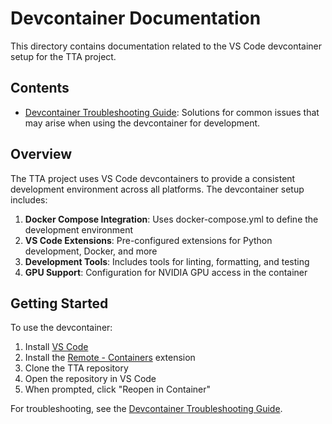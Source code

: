 # Devcontainer Documentation

This directory contains documentation related to the VS Code devcontainer setup for the TTA project.

## Contents

- [Devcontainer Troubleshooting Guide](devcontainer_troubleshooting_guide.md): Solutions for common issues that may arise when using the devcontainer for development.

## Overview

The TTA project uses VS Code devcontainers to provide a consistent development environment across all platforms. The devcontainer setup includes:

1. **Docker Compose Integration**: Uses docker-compose.yml to define the development environment
2. **VS Code Extensions**: Pre-configured extensions for Python development, Docker, and more
3. **Development Tools**: Includes tools for linting, formatting, and testing
4. **GPU Support**: Configuration for NVIDIA GPU access in the container

## Getting Started

To use the devcontainer:

1. Install [VS Code](https://code.visualstudio.com/)
2. Install the [Remote - Containers](https://marketplace.visualstudio.com/items?itemName=ms-vscode-remote.remote-containers) extension
3. Clone the TTA repository
4. Open the repository in VS Code
5. When prompted, click "Reopen in Container"

For troubleshooting, see the [Devcontainer Troubleshooting Guide](devcontainer_troubleshooting_guide.md).
